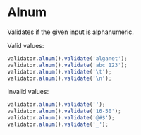 # Alnum

Validates if the given input is alphanumeric.

Valid values:

```js
validator.alnum().validate('alganet');
validator.alnum().validate('abc 123');
validator.alnum().validate('\t');
validator.alnum().validate('\n');
```

Invalid values:

```js
validator.alnum().validate('');
validator.alnum().validate('16-50');
validator.alnum().validate('@#$');
validator.alnum().validate('_');
```
